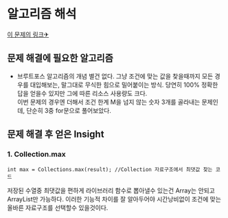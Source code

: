 알고리즘 해석
============


[이 문제의 링크✈](https://www.acmicpc.net/problem/2798)




## 문제 해결에 필요한 알고리즘

* 브루트포스 알고리즘의 개념
별건 없다. 그냥 조건에 맞는 값을 찾을때까지 모든 경우를 대입해보는, 말그대로 무식한 힘으로 밀어붙이는 방식.
당연히 100% 정확한 답을 얻을수 있지만 그에 따른 리소스 사용량도 크다.   
이번 문제의 경우엔 더해서 조건 한계 M을 넘지 않는 숫자 3개를 골라내는 문제인데, 단순히 3중 for문으로 풀어보았다. 




## 문제 해결 후 얻은 Insight


### 1. Collection.max 

    int max = Collections.max(result); //Collection 자료구조에서 최댓값 찾는 코드
    
저장된 수열중 최댓값을 편하게 라이브러리 함수로 뽑아낼수 있는건 Array는 안되고 ArrayList만 가능하다.
이러한 기능적 차이를 잘 알아두어야 시간낭비없이 조건에 맞는 올바른 자료구조를 선택할수 있을것이다. 
 
